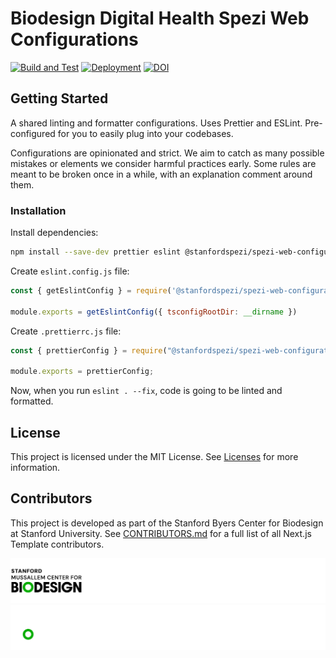 <!--

This source file is part of the Stanford Biodesign Digital Health Spezi Web Configurations open-source project

SPDX-FileCopyrightText: 2024 Stanford University and the project authors (see CONTRIBUTORS.md)

SPDX-License-Identifier: MIT

-->

# Biodesign Digital Health Spezi Web Configurations

[![Build and Test](https://github.com/StanfordSpezi/spezi-web-configurations/actions/workflows/build-and-test.yml/badge.svg)](https://github.com/StanfordSpezi/spezi-web-configurations/actions/workflows/build-and-test.yml)
[![Deployment](https://github.com/StanfordSpezi/spezi-web-configurations/actions/workflows/main.yml/badge.svg)](https://github.com/StanfordSpezi/spezi-web-configurations/actions/workflows/main.yml)
[![DOI](https://zenodo.org/badge/DOI/10.5281/zenodo.10052055.svg)](https://doi.org/10.5281/zenodo.10052055)

## Getting Started

A shared linting and formatter configurations. Uses Prettier and ESLint. Pre-configured for you to easily plug into your codebases. 

Configurations are opinionated and strict. We aim to catch as many possible mistakes or elements we consider harmful practices early. Some rules are meant to be broken once in a while, with an explanation comment around them.

### Installation

Install dependencies:

```bash
npm install --save-dev prettier eslint @stanfordspezi/spezi-web-configurations`
```

Create `eslint.config.js` file:

```javascript
const { getEslintConfig } = require('@stanfordspezi/spezi-web-configurations')

module.exports = getEslintConfig({ tsconfigRootDir: __dirname })
```

Create `.prettierrc.js` file:

```javascript
const { prettierConfig } = require("@stanfordspezi/spezi-web-configurations");

module.exports = prettierConfig;
```

Now, when you run `eslint . --fix`, code is going to be linted and formatted. 


## License

This project is licensed under the MIT License. See [Licenses](https://github.com/StanfordSpezi/spezi-web-configurations/tree/main/LICENSES) for more information.

## Contributors

This project is developed as part of the Stanford Byers Center for Biodesign at Stanford University.
See [CONTRIBUTORS.md](https://github.com/StanfordSpezi/spezi-web-configurations/tree/main/CONTRIBUTORS.md) for a full list of all Next.js Template contributors.

![Stanford Byers Center for Biodesign Logo](https://raw.githubusercontent.com/StanfordBDHG/.github/main/assets/biodesign-footer-light.png#gh-light-mode-only)
![Stanford Byers Center for Biodesign Logo](https://raw.githubusercontent.com/StanfordBDHG/.github/main/assets/biodesign-footer-dark.png#gh-dark-mode-only)

